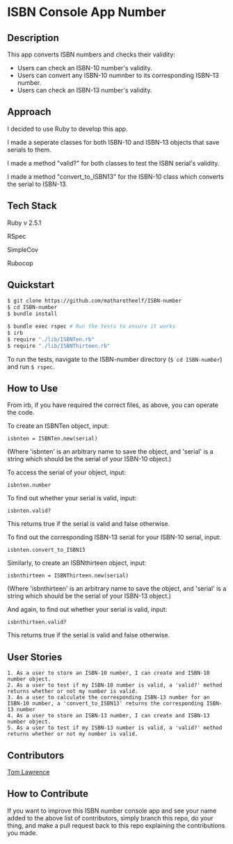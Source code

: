 # ISBN Console App Number

## Description

This app converts ISBN numbers and checks their validity:
*  Users can check an ISBN-10 number's validity.
*  Users can convert any ISBN-10 numnber to its corresponding ISBN-13 number.
*  Users can check an ISBN-13 number's validity.

## Approach

I decided to use Ruby to develop this app.

I made a seperate classes for both ISBN-10 and ISBN-13 objects that save serials to them.  

I made a method "valid?" for both classes to test the ISBN serial's validity.

I made a method "convert_to_ISBN13" for the ISBN-10 class which converts the serial to ISBN-13.


## Tech Stack
Ruby v 2.5.1

RSpec

SimpleCov

Rubocop

## Quickstart

```bash
$ git clone https://github.com/matharotheelf/ISBN-number
$ cd ISBN-number
$ bundle install

$ bundle exec rspec # Run the tests to ensure it works
$ irb
$ require "./lib/ISBNTen.rb"
$ require "./lib/ISBNThirteen.rb"
```
To run the tests, navigate to the ISBN-number directory (`$ cd ISBN-number`) and run `$ rspec`.

## How to Use

From irb, if you have required the correct files, as above, you can operate the code.

To create an ISBNTen object, input:

```isbnten = ISBNTen.new(serial)```

(Where 'isbnten' is an arbitrary name to save the object, and 'serial' is a string which should be the serial of your ISBN-10 object.)

To access the serial of your object, input:

```isbnten.number```

To find out whether your serial is valid, input:

```isbnten.valid?```

This returns true if the serial is valid and false otherwise.

To find out the corresponding ISBN-13 serial for your ISBN-10 serial, input:

```isbnten.convert_to_ISBN13```

Similarly, to create an ISBNthirteen object, input:

```isbnthirteen = ISBNThirteen.new(serial)```

(Where 'isbnthirteen' is an arbitrary name to save the object, and 'serial' is a string which should be the serial of your ISBN-13 object.)

And again, to find out whether your serial is valid, input:

```isbnthirteen.valid?```

This returns true if the serial is valid and false otherwise.

## User Stories
```
1. As a user to store an ISBN-10 number, I can create and ISBN-10 number object.
2. As a user to test if my ISBN-10 number is valid, a 'valid?' method returns whether or not my number is valid.
3. As a user to calculate the corresponding ISBN-13 number for an ISBN-10 number, a 'convert_to_ISBN13' returns the corresponding ISBN-13 number
4. As a user to store an ISBN-13 number, I can create and ISBN-13 number object.
5. As a user to test if my ISBN-13 number is valid, a 'valid?' method returns whether or not my number is valid.
```

## Contributors
 
[Tom Lawrence](https://github.com/matharotheelf)  
 
## How to Contribute

If you want to improve this ISBN number console app and see your name added to the above list of contributors, simply branch this repo, do your thing, and make a pull request back to this repo explaining the contributions you made.
